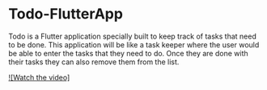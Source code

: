 # Todo-FlutterApp

Todo is a Flutter application specially built to keep track of tasks
that need to be done. This application will be like a task keeper
where the user would be able to enter the tasks that they need to do.
Once they are done with their tasks they can also remove them from
the list.


[![Watch the video]](https://youtu.be/2yb_02NwX7Y)


